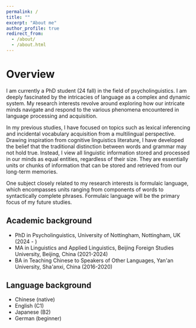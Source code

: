 ```yaml
---
permalink: /
title: ""
excerpt: "About me"
author_profile: true
redirect_from: 
  - /about/
  - /about.html
---
```

Overview
======
I am currently a PhD student (24 fall) in the field of psycholinguistics. I am deeply fascinated by the intricacies of language as a complex and dynamic system. My research interests revolve around exploring how our intricate minds navigate and respond to the various phenomena encountered in language processing and acquisition.

In my previous studies, I have focused on topics such as lexical inferencing and incidental vocabulary acquisition from a multilingual perspective. Drawing inspiration from cognitive linguistics literature, I have developed the belief that the traditional distinction between words and grammar may not hold true. Instead, I view all linguistic information stored and processed in our minds as equal entities, regardless of their size. They are essentially units or chunks of information that can be stored and retrieved from our long-term memories.

One subject closely related to my research interests is formulaic language, which encompasses units ranging from components of words to syntactically complete phrases. Formulaic language will be the primary focus of my future studies.


Academic background
------
- PhD in Psycholinguistics, University of Nottingham, Nottingham, UK (2024 - )
- MA in Linguistics and Applied Linguistics, Beijing Foreign Studies University, Beijing, China (2021-2024)
- BA in Teaching Chinese to Speakers of Other Languages, Yan'an University, Sha'anxi, China (2016-2020)

Language background
-------
- Chinese (native)
- English (C1)
- Japanese (B2)
- German (beginner)
